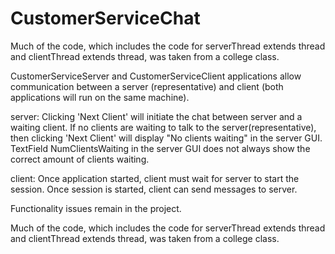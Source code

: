 # CustomerServiceChat

Much of the code, which includes the code for serverThread extends thread and 
clientThread extends thread, was taken from a college class. 

CustomerServiceServer and CustomerServiceClient applications allow communication between a 
server (representative) and client (both applications will run on the same machine). 

server:
Clicking 'Next Client' will initiate the chat between server and a waiting client. 
If no clients are waiting to talk to the server(representative), then 
clicking 'Next Client' will display "No clients waiting" in the server GUI. 
TextField NumClientsWaiting in the server GUI does not always show the correct 
amount of clients waiting. 

client:
Once application started, client must wait for server to start 
the session. Once session is started, client can send messages 
to server.

Functionality issues remain in the project.

Much of the code, which includes the code for serverThread extends thread and 
clientThread extends thread, was taken from a college class.
